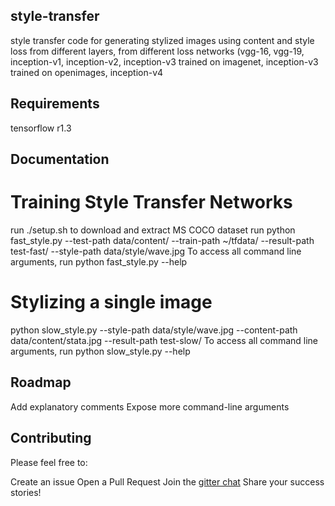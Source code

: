 ## style-transfer
style transfer code for generating stylized images using content and style loss from different layers, from different loss networks (vgg-16, vgg-19, inception-v1, inception-v2, inception-v3 trained on imagenet, inception-v3 trained on openimages, inception-v4

## Requirements
tensorflow r1.3

## Documentation
# Training Style Transfer Networks
run ./setup.sh to download and extract MS COCO dataset
run python fast_style.py --test-path data/content/ --train-path ~/tfdata/ --result-path test-fast/ --style-path data/style/wave.jpg
To access all command line arguments, run python fast_style.py --help

# Stylizing a single image
python slow_style.py --style-path data/style/wave.jpg --content-path data/content/stata.jpg --result-path test-slow/
To access all command line arguments, run python slow_style.py --help

## Roadmap
Add explanatory comments
Expose more command-line arguments

## Contributing
Please feel free to:

Create an issue
Open a Pull Request
Join the [gitter chat](https://gitter.im/style-transfer/Lobby)
Share your success stories!
